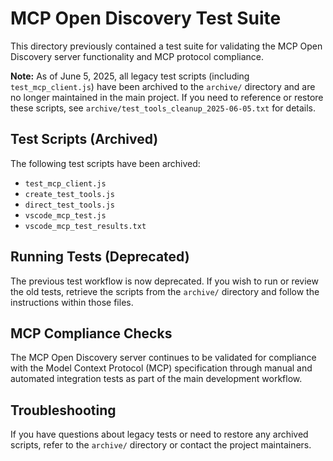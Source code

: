 # MCP Open Discovery Test Suite

This directory previously contained a test suite for validating the MCP Open Discovery server functionality and MCP protocol compliance.

**Note:** As of June 5, 2025, all legacy test scripts (including `test_mcp_client.js`) have been archived to the `archive/` directory and are no longer maintained in the main project. If you need to reference or restore these scripts, see `archive/test_tools_cleanup_2025-06-05.txt` for details.

## Test Scripts (Archived)

The following test scripts have been archived:

- `test_mcp_client.js`
- `create_test_tools.js`
- `direct_test_tools.js`
- `vscode_mcp_test.js`
- `vscode_mcp_test_results.txt`

## Running Tests (Deprecated)

The previous test workflow is now deprecated. If you wish to run or review the old tests, retrieve the scripts from the `archive/` directory and follow the instructions within those files.

## MCP Compliance Checks

The MCP Open Discovery server continues to be validated for compliance with the Model Context Protocol (MCP) specification through manual and automated integration tests as part of the main development workflow.

## Troubleshooting

If you have questions about legacy tests or need to restore any archived scripts, refer to the `archive/` directory or contact the project maintainers.
